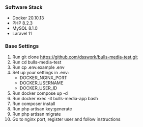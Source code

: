 ### Software Stack
- Docker 20.10.13
- PHP 8.2.3
- MySQL 8.1.0
- Laravel 11

### Base Settings
1. Run git clone https://github.com/dsswork/bulls-media-test.git
2. Run cd bulls-media-test
3. Run cp .env.example .env
4. Set up your settings in .env:
    - DOCKER_NGINX_PORT
    - DOCKER_USERNAME
    - DOCKER_USER_ID
5. Run docker compose up -d
6. Run docker exec -it bulls-media-app bash
7. Run composer install
8. Run php artisan key:generate
9. Run php artisan migrate
10. Go to nginx port, register user and follow instructions
